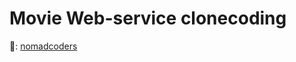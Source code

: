 # Movie Web-service clonecoding   

🔗: [nomadcoders](https://nomadcoders.co/react-for-beginners)   

